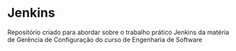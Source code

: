 # Jenkins
Repositório criado para abordar sobre o trabalho prático Jenkins da matéria de Gerência de Configuração do curso de Engenharia de Software
